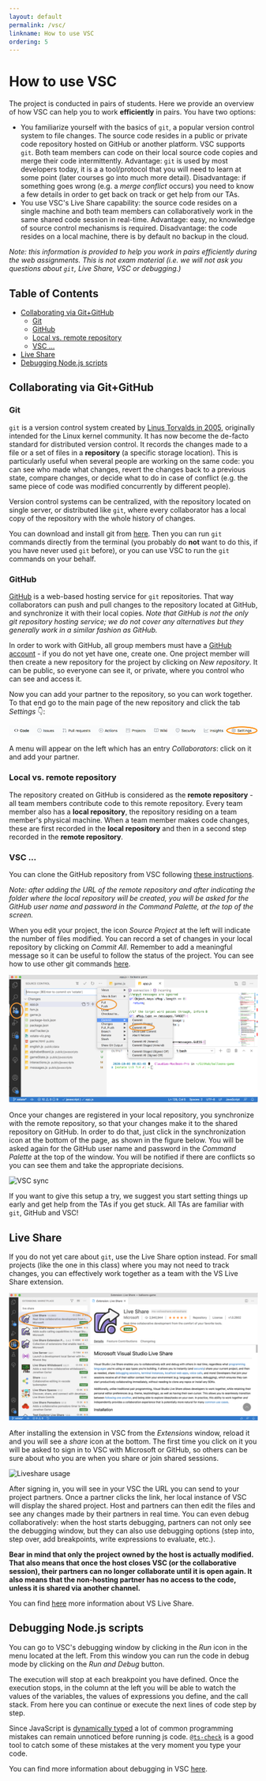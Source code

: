 ```yaml
---
layout: default
permalink: /vsc/
linkname: How to use VSC
ordering: 5
---
```


# How to use VSC <!-- omit in toc -->

The project is conducted in pairs of students. Here we provide an overview of how VSC can help you to work **efficiently** in pairs. You have two options:

- You familiarize yourself with the basics of `git`, a popular version control system to file changes. The source code resides in a public or private code repository hosted on GitHub or another platform. VSC supports `git`. Both team members can code on their local source code copies and merge their code intermittently. Advantage: `git` is used by most developers today, it is a a tool/protocol that you will need to learn at some point (later courses go into much more detail). Disadvantage: if something goes wrong (e.g. a *merge conflict* occurs) you need to know a few details in order to get back on track or get help from our TAs.
- You use VSC's Live Share capability: the source code resides on a single machine and both team members can collaboratively work in the same shared code session in real-time. Advantage: easy, no knowledge of source control mechanisms is required. Disadvantage: the code resides on a local machine, there is by default no backup in the cloud.

_Note: this information is provided to help you work in pairs efficiently during the web assignments. This is not exam material (i.e. we will not ask you questions about `git`, Live Share, VSC or debugging.)_

## Table of Contents <!-- omit in toc -->
- [Collaborating via Git+GitHub](#collaborating-via-gitgithub)
  - [Git](#git)
  - [GitHub](#github)
  - [Local vs. remote repository](#local-vs-remote-repository)
  - [VSC ...](#vsc)
- [Live Share](#live-share)
- [Debugging Node.js scripts](#debugging-nodejs-scripts)

## Collaborating via Git+GitHub

### Git

`git` is a version control system created by [Linus Torvalds in 2005](https://www.linuxfoundation.org/blog/2015/04/10-years-of-git-an-interview-with-git-creator-linus-torvalds/), originally intended for the Linux kernel community. It has now become the de-facto standard for distributed version control. It records the changes made to a file or a set of files in a **repository** (a specific storage location). This is particularly useful when several people are working on the same code: you can see who made what changes, revert the changes back to a previous state, compare changes, or decide what to do in case of conflict (e.g. the same piece of code was modified concurrently by different people).

Version control systems can be centralized, with the repository located on single server, or distributed like `git`, where every collaborator has a local copy of the repository with the whole history of changes.

You can download and install git from [here](https://git-scm.com/downloads). Then you can run `git` commands directly from the terminal (you probably do **not** want to do this, if you have never used `git` before), or you can use VSC to run the `git` commands on your behalf.


### GitHub

[GitHub](https://github.com/) is a web-based hosting service for `git` repositories. That way collaborators can push and pull changes to the repository located at GitHub, and synchronize it with their local copies. *Note that GitHub is not the only git repository hosting service; we do not cover any alternatives but they generally work in a similar fashion as GitHub.*

In order to work with GitHub, all group members must have a [GitHub account](https://github.com) - if you do not yet have one, create one. One project member will then create a new repository for the project by clicking on *New repository*. It can be public, so everyone can see it, or private, where you control who can see and access it.

Now you can add your partner to the repository, so you can work together. To that end go to the main page of the new repository and click the tab *Settings* :point_down::

![VSC GitHub settings](../img/VSC-github-settings.png)

A menu will appear on the left which has an entry *Collaborators*: click on it and add your partner.

### Local vs. remote repository

The repository created on GitHub is considered as the **remote repository** - all team members contribute code to this remote repository. Every team member also has a **local repository**, the repository residing on a team member's physical machine. When a team member makes code changes, these are first recorded in the **local repository** and then in a second step recorded in the **remote repository**.

### VSC ...

You can clone the GitHub repository from VSC following [these instructions](https://code.visualstudio.com/docs/editor/versioncontrol#_cloning-a-repository).

_Note: after adding the URL of the remote repository and after indicating the folder where the local repository will be created, you will be asked for the GitHub user name and password in the Command Palette, at the top of the screen._

When you edit your project, the icon *Source Project* at the left will indicate the number of files modified. You can record a set of changes in your local repository by clicking on *Commit All*. Remember to add a meaningful message so it can be useful to follow the status of the project. You can see how to use other git commands [here](https://git-scm.com/docs).

![VSC source](../img/VSC-source.png)

Once your changes are registered in your local repository, you synchronize with the remote repository, so that your changes make it to the shared repository on GitHub. In order to do that, just click in the synchronization icon at the bottom of the page, as shown in the figure below. You will be asked again for the GitHub user name and password in the *Command Palette* at the top of the window. You will be notified if there are conflicts so you can see them and take the appropriate decisions.

![VSC sync](../img/VSC-sync.png)

If you want to give this setup a try, we suggest you start setting things up early and get help from the TAs if you get stuck. All TAs are familiar with `git`, GitHub and VSC!

## Live Share

If you do not yet care about `git`, use the Live Share option instead. For small projects (like the one in this class) where you may not need to track changes, you can effectively work together as a team with the VS Live Share extension.

![Liveshare](../img/VSC-liveshare-install.png)

After installing the extension in VSC from the *Extensions* window, reload it and you will see a *share* icon at the bottom. The first time you click on it you will be asked to sign in to VSC with Microsoft or GitHub, so others can be sure about who you are when you share or join shared sessions.

![Liveshare usage](../img/VSC-liveshare-use.png)

After signing in, you will see in your VSC the URL you can send to your project partners. Once a partner clicks the link, her local instance of VSC will display the shared project. Host and partners can then edit the files and see any changes made by their partners in real time. You can even debug collaboratively: when the host starts debugging, partners can not only see the debugging window, but they can also use debugging options (step into, step over, add breakpoints, write expressions to evaluate, etc.).

**Bear in mind that only the project owned by the host is actually modified. That also means that once the host closes VSC (or the collaborative session), their partners can no longer collaborate until it is open again. It also means that the non-hosting partner has no access to the code, unless it is shared via another channel.**

You can find [here](https://marketplace.visualstudio.com/items?itemName=MS-vsliveshare.vsliveshare) more information about VS Live Share.

## Debugging Node.js scripts

You can go to VSC's debugging window by clicking in the *Run* icon in the menu located at the left. From this window you can run the code in debug mode by clicking on the *Run and Debug* button.

The execution will stop at each breakpoint you have defined. Once the execution stops, in the column at the left you will be able to watch the values of the variables, the values of expressions you define, and the call stack. From here you can continue or execute the next lines of code step by step.

Since JavaScript is [dynamically typed](https://developer.mozilla.org/en-US/docs/Glossary/Dynamic_typing) a lot of common programming mistakes can remain unnoticed before running js code. [`@ts-check`](https://code.visualstudio.com/docs/nodejs/working-with-javascript#_type-checking-javascript) is a good tool to catch some of these mistakes at the very moment you type your code.

You can find more information about debugging in VSC [here](https://code.visualstudio.com/docs/editor/debugging).
